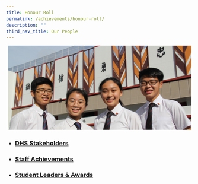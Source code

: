 ```yaml
---
title: Honour Roll
permalink: /achievements/honour-roll/
description: ""
third_nav_title: Our People
---
```

![](/images/Homepage/Achievements_1.jpg)
<p>

* ### **[DHS Stakeholders](/files/DHS_STAKEHOLDERS_2022_13102022.pdf)**
* ### **[Staff Achievements](/files/STAFF-ACHIEVEMENTS_UPDATED_12102022.pdf)**
* ### **[Student Leaders & Awards](/files/STUDENT-LEADERS-AND-AWARDS_2022_111022.pdf)**
	
	</p>